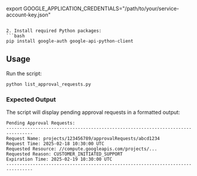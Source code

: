 export GOOGLE_APPLICATION_CREDENTIALS="/path/to/your/service-account-key.json"
   ```

2. Install required Python packages:
   ```bash
   pip install google-auth google-api-python-client
   ```

## Usage

Run the script:
```bash
python list_approval_requests.py
```

### Expected Output

The script will display pending approval requests in a formatted output:
```
Pending Approval Requests:
--------------------------------------------------------------------------------
Request Name: projects/123456789/approvalRequests/abcd1234
Request Time: 2025-02-18 10:30:00 UTC
Requested Resource: //compute.googleapis.com/projects/...
Requested Reason: CUSTOMER_INITIATED_SUPPORT
Expiration Time: 2025-02-19 10:30:00 UTC
--------------------------------------------------------------------------------
